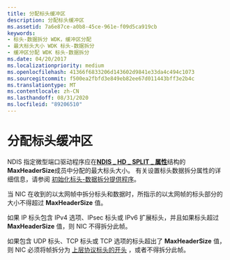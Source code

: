 ```yaml
---
title: 分配标头缓冲区
description: 分配标头缓冲区
ms.assetid: 7a6e87ce-a0b8-45ce-961e-f09d5ca919cb
keywords:
- 标头-数据拆分 WDK，缓冲区分配
- 最大标头大小 WDK 标头-数据拆分
- 缓冲区分配 WDK 标头-数据拆分
ms.date: 04/20/2017
ms.localizationpriority: medium
ms.openlocfilehash: 41366f6833206d143602d9841e33da4c494c1073
ms.sourcegitcommit: f500ea2fbfd3e849eb82ee67d011443bff3e2b4c
ms.translationtype: MT
ms.contentlocale: zh-CN
ms.lasthandoff: 08/31/2020
ms.locfileid: "89206510"
---
```

# <a name="allocating-the-header-buffer"></a>分配标头缓冲区





NDIS 指定微型端口驱动程序应在[**NDIS \_ HD \_ SPLIT \_ 属性**](/windows-hardware/drivers/ddi/ndis/ns-ndis-_ndis_hd_split_attributes)结构的**MaxHeaderSize**成员中分配的最大标头大小。 有关设置标头数据拆分属性的详细信息，请参阅 [初始化标头-数据拆分提供程序](initializing-a-header-data-split-provider.md)。

当 NIC 在收到的以太网帧中拆分标头和数据时，所指示的以太网帧的标头部分的大小不得超过 **MaxHeaderSize** 值。

如果 IP 标头包含 IPv4 选项、IPsec 标头或 IPv6 扩展标头，并且如果标头超过 **MaxHeaderSize** 值，则 NIC 不得拆分此帧。

如果包含 UDP 标头、TCP 标头或 TCP 选项的标头超出了 **MaxHeaderSize** 值，则 NIC 必须将帧拆分为 [上层协议标头的开头](splitting-frames-at-the-beginning-of-the-upper-layer-protocol-headers.md) ，或者不得拆分此帧。

 

